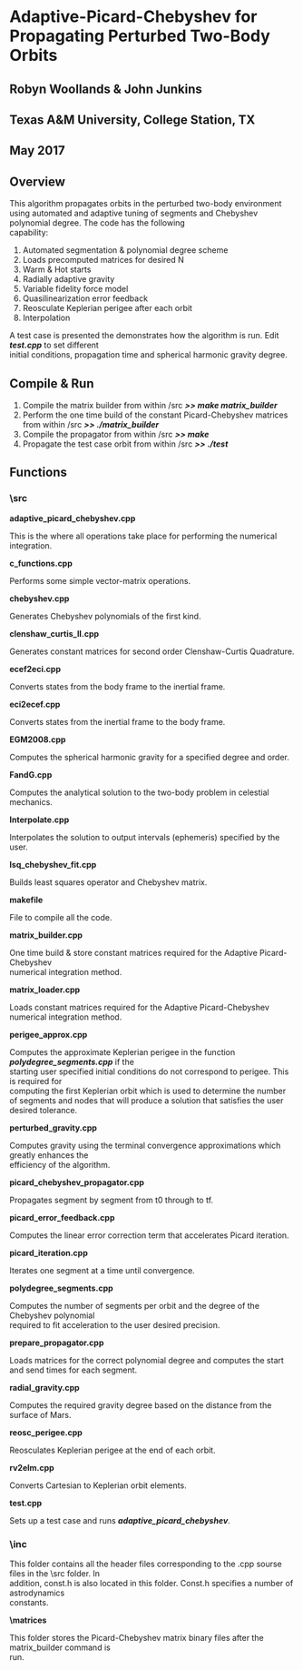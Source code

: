 # Adaptive-Picard-Chebyshev for Propagating Perturbed	Two-Body	Orbits

## Robyn	Woollands &	John	Junkins

## Texas	A&M University,	College	Station,	TX
## May 2017

## Overview

This	algorithm	propagates	orbits	in	the	perturbed	two-body	environment	using	automated	and	
adaptive	tuning	of	segments	and	Chebyshev	polynomial	degree.	The	code	has	the	following	
capability:

1.	Automated	segmentation &	polynomial degree	scheme
2.	Loads	precomputed	matrices	for	desired	N
3.	Warm	&	Hot	starts
4.	Radially	adaptive	gravity
5.	Variable	fidelity	force	model
6.	Quasilinearization	error	feedback
7.	Reosculate	Keplerian	perigee	after	each	orbit
8.	Interpolation

A	test	case	is	presented	the	demonstrates	how	the	algorithm	is	run.	Edit	 **_test.cpp_** to	set	different	
initial	conditions,	propagation	time	and	spherical	harmonic	gravity	degree.

## Compile	&	Run

1. Compile	the	matrix	builder	from	within	/src
    **_>>	make	matrix_builder_**
2. Perform	the	one	time	build	of	the	constant	Picard-Chebyshev	matrices	from	within	/src
    **_>>	./matrix_builder_**
3. Compile	the	propagator	from	within	/src
    **_>>	make_**
4. Propagate	the	test	case	orbit	from	within	/src
    **_>>	./test_**


## Functions

### **\src**

   **adaptive_picard_chebyshev.cpp**

   This	is	the	where	all	operations	take	place	for	performing	the	numerical	integration.


   **c_functions.cpp**

   Performs	some	simple	vector-matrix	operations.


   **chebyshev.cpp**

   Generates	Chebyshev	polynomials	of	the	first	kind.


   **clenshaw_curtis_II.cpp**

   Generates	constant	matrices	for	second	order	Clenshaw-Curtis	Quadrature.


   **ecef2eci.cpp**

   Converts	states	from	the	body	frame	to	the	inertial	frame.


   **eci2ecef.cpp**

   Converts	states	from	the	inertial	frame	to	the	body	frame.


   **EGM2008.cpp**

   Computes the	spherical	harmonic	gravity	for	a	specified	degree	and	order.


   **FandG.cpp**

   Computes	the	analytical	solution	to	the	two-body	problem	in	celestial	mechanics.


   **Interpolate.cpp**

   Interpolates	the	solution	to	output	intervals	(ephemeris) specified	by	the	user.


   **lsq_chebyshev_fit.cpp**

   Builds	least	squares	operator	and	Chebyshev	matrix.


   **makefile**

   File	to	compile	all	the	code.


   **matrix_builder.cpp**

   One	time	build	&	store	constant	matrices	required	for	the	Adaptive	Picard-Chebyshev	
   numerical	integration	method.


   **matrix_loader.cpp**

   Loads	constant	matrices	required	for	the	Adaptive	Picard-Chebyshev	numerical	integration	
   method.


   **perigee_approx.cpp**

   Computes	 the	 approximate	 Keplerian	 perigee	 in	 the	 function	 **_polydegree_segments.cpp_** if	 the	
   starting	 user	 specified initial	 conditions	 do	 not	correspond	 to perigee.	 This	 is	 required	 for	
   computing	the	first	Keplerian	orbit	which	is	used	to	determine	the	number	of	segments	and	
   nodes	that	will	produce	a	solution	that	satisfies	the	user	desired	tolerance.


   **perturbed_gravity.cpp**

   Computes	gravity	using	the	terminal	convergence	approximations	which	greatly	enhances the	
   efficiency	of	the	algorithm.


   **picard_chebyshev_propagator.cpp**

   Propagates	segment	by	segment	from	t0	through	to	tf.

   **picard_error_feedback.cpp**

   Computes	the	linear	error	correction	term	that	accelerates Picard	iteration.


   **picard_iteration.cpp**

   Iterates	one	segment	at	a	time	until	convergence.


   **polydegree_segments.cpp**

   Computes	the	number	of	segments	per	orbit	and	the	degree	of	the	Chebyshev	polynomial	
   required	to	fit	acceleration	to	the	user	desired	precision.


   **prepare_propagator.cpp**

   Loads	matrices	for	the	correct	polynomial	degree	and	computes	the	start	and	send	times	for	
   each	segment.


   **radial_gravity.cpp**

   Computes	the	required	gravity	degree	based	on	the	distance	from	the	surface	of Mars.


   **reosc_perigee.cpp**

   Reosculates	Keplerian	perigee	at	the	end	of	each	orbit.


   **rv2elm.cpp**

   Converts	Cartesian	to	Keplerian	orbit	elements.


   **test.cpp**

   Sets	up	a	test	case	and	runs	 **_adaptive_picard_chebyshev_**.



### **\inc**

This	folder	contains	all	the	header files	corresponding	to	the	.cpp	sourse	files	in	the	\src	folder.	In	
addition,	 const.h	 is	 also	 located	 in	 this	 folder.	 Const.h	 specifies a	 number	 of	 astrodynamics	
constants.

**\matrices**

This	folder	stores	the	Picard-Chebyshev	matrix	binary	files	after	the	matrix_builder	command	is	
run.


